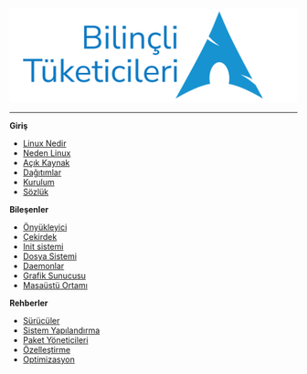[![Logo](images/banner.svg)](https://bilinclilinuxtuketicileri.github.io)

---

**Giriş**

- [<i class="fa-brands fa-linux"></i> Linux Nedir](linux-nedir.md)
- [<i class="fa-solid fa-question"></i> Neden Linux](neden-linux.md)
- [<i class="fas fa-code"></i> Açık Kaynak](acik-kaynak.md)
- [<i class="fa-brands fa-ubuntu"></i> Dağıtımlar](dagitimlar.md)
- [<i class="fa-solid fa-computer"></i> Kurulum](kurulum.md)
- [<i class="fa-solid fa-book"></i> Sözlük](sozluk.md)

**Bileşenler**

- [<i class="fas fa-play-circle"></i> Önyükleyici](comesoon.md)
- [<i class="fa-brands fa-linux"></i> Çekirdek](comesoon.md)
- [<i class="fas fa-cogs"></i> Init sistemi](comesoon.md)
- [<i class="fas fa-hdd"></i> Dosya Sistemi](comesoon.md)
- [<i class="fas fa-server"></i> Daemonlar](comesoon.md)
- [<i class="fas fa-tv"></i> Grafik Sunucusu](comesoon.md)
- [<i class="fas fa-desktop"></i> Masaüstü Ortamı](comesoon.md)

**Rehberler**

- [<i class="fas fa-microchip"></i> Sürücüler](comesoon.md)
- [<i class="fas fa-cogs"></i> Sistem Yapılandırma](comesoon.md)
- [<i class="fas fa-box"></i> Paket Yöneticileri](comesoon.md)
- [<i class="fas fa-paint-brush"></i> Özelleştirme](comesoon.md)
- [<i class="fas fa-tachometer-alt"></i> Optimizasyon](comesoon.md)

<!--
**Uygulamalar**

-->
